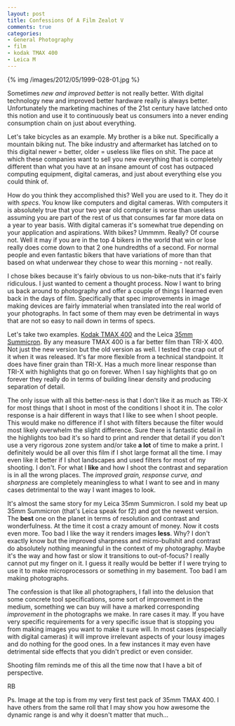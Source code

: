 ```yaml
---
layout: post
title: Confessions Of A Film Zealot V
comments: true
categories:
- General Photography
- film
- kodak TMAX 400
- Leica M 
---
```


{% img /images/2012/05/1999-028-01.jpg %}

Sometimes *new and improved better* is not really better. With digital technology new and improved better hardware really is always better. Unfortunately the marketing machines of the 21st century have latched onto this notion and use it to continuously beat us consumers into a never ending consumption chain on just about everything.

Let's take bicycles as an example. My brother is a bike nut. Specifically a mountain biking nut. The bike industry and aftermarket has latched on to this digital newer = better, older = useless like flies on shit. The pace at which these companies want to sell you new everything that is completely different than what you have at an insane amount of cost has outpaced computing equipment, digital cameras, and just about everything else you could think of.

<!--more-->

How do you think they accomplished this? Well you are used to it. They do it with *specs*. You know like computers and digital cameras. With computers it is absolutely true that your two year old computer is worse than useless assuming you are part of the rest of us that consumes far far more data on a year to year basis. With digital cameras it's somewhat true depending on your application and aspirations. With bikes? Ummmm. Really? Of course not. Well it may if you are in the top 4 bikers in the world that win or lose really does come down to that 2 one hundredths of a second. For normal people and even fantastic bikers that have variations of more than that based on what underwear they chose to wear this morning - not really. 

I chose bikes because it's fairly obvious to us non-bike-nuts that it's fairly ridiculous. I just wanted to cement a thought process. Now I want to bring us back around to photography and offer a couple of things I learned even back in the days of film. Specifically that spec improvements in image making devices are fairly immaterial when translated into the real world of your photographs. In fact some of them may even be detrimental in ways that are not so easy to nail down in terms of specs.

Let's take two examples. [Kodak TMAX 400]() and the Leica [35mm Summicron](). By any measure TMAX 400 is a far better film than TRI-X 400. Not just the new version but the old version as well. I tested the crap out of it when it was released. It's far more flexible from a technical standpoint. It does have finer grain than TRI-X. Has a much more linear response than TRI-X with highlights that go on forever. When I say highlights that go on forever they really do in terms of building linear density and producing separation of detail. 

The only issue with all this better-ness is that I don't like it as much as TRI-X for most things that I shoot in most of the conditions I shoot it in. The color response is a hair different in ways that I like to see when I shoot people. This would make no difference if I shot with filters because the filter would most likely overwhelm the slight difference. Sure there is fantastic detail in the highlights too bad it's so hard to print and render that detail if you don't use a very rigorous zone system and/or take **a lot** of time to make a print. I definitely would be all over this film if I shot large format all the time. I may even like it better if I shot landscapes and used filters for most of my shooting. I don't. For what I **like** and how I shoot the contrast and separation is in all the wrong places. The *improved grain, response curve, and sharpness* are completely meaningless to what I want to see and in many cases detrimental to the way I want images to look.

It's almost the same story for my Leica 35mm Summicron. I sold my beat up 35mm Summicron (that's Leica speak for f2) and got the newest version. The **best** one on the planet in terms of resolution and contrast and wonderfulness. At the time it cost a crazy amount of money. Now it costs even more. Too bad I like the way it renders images **less**. Why? I don't exactly know but the improved sharpness and micro-bullshit and contrast do absolutely nothing meaningful in the context of my photography. Maybe it's the way and how fast or slow it transitions to out-of-focus? I really cannot put my finger on it. I guess it really would be better if I were trying to use it to make microprocessors or something in my basement. Too bad I am making photographs.

The confession is that like all photographers, I fall into the delusion that some concrete tool specifications, some sort of improvement in the medium, something we can buy will have a marked corresponding *improvement* in the photographs we make. In rare cases it may. If you have very specific requirements for a very specific issue that is stopping you from making images you want to make it sure will. In most cases (especially with digital cameras) it will improve irrelevant aspects of your lousy images and do nothing for the good ones. In a few instances it may even have detrimental side effects that you didn't predict or even consider.

Shooting film reminds me of this all the time now that I have a bit of perspective.

RB

Ps. Image at the top is from my very first test pack of 35mm TMAX 400. I have others from the same roll that I may show you how awesome the dynamic range is and why it doesn't matter that much…
